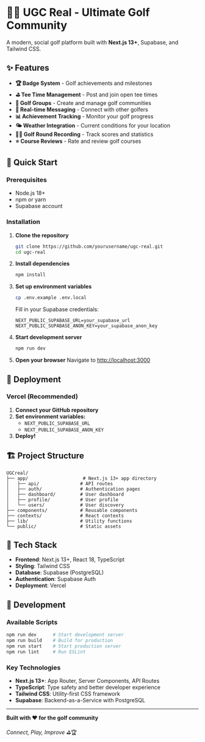 # 🏌️‍♂️ UGC Real - Ultimate Golf Community

A modern, social golf platform built with **Next.js 13+**, Supabase, and Tailwind CSS.

## ✨ **Features**

- **🏆 Badge System** - Golf achievements and milestones
- **⛳ Tee Time Management** - Post and join open tee times  
- **👥 Golf Groups** - Create and manage golf communities
- **💬 Real-time Messaging** - Connect with other golfers
- **📊 Achievement Tracking** - Monitor your golf progress
- **🌤️ Weather Integration** - Current conditions for your location
- **🏌️‍♂️ Golf Round Recording** - Track scores and statistics
- **⭐ Course Reviews** - Rate and review golf courses

## 🚀 **Quick Start**

### **Prerequisites**
- Node.js 18+ 
- npm or yarn
- Supabase account

### **Installation**

1. **Clone the repository**
   ```bash
   git clone https://github.com/yourusername/ugc-real.git
   cd ugc-real
   ```

2. **Install dependencies**
   ```bash
   npm install
   ```

3. **Set up environment variables**
   ```bash
   cp .env.example .env.local
   ```
   
   Fill in your Supabase credentials:
   ```env
   NEXT_PUBLIC_SUPABASE_URL=your_supabase_url
   NEXT_PUBLIC_SUPABASE_ANON_KEY=your_supabase_anon_key
   ```

4. **Start development server**
   ```bash
   npm run dev
   ```

5. **Open your browser**
   Navigate to [http://localhost:3000](http://localhost:3000)

## 🚀 **Deployment**

### **Vercel (Recommended)**

1. **Connect your GitHub repository**
2. **Set environment variables:**
   - `NEXT_PUBLIC_SUPABASE_URL`
   - `NEXT_PUBLIC_SUPABASE_ANON_KEY`
3. **Deploy!**

## 🏗️ **Project Structure**

```
UGCreal/
├── app/                    # Next.js 13+ app directory
│   ├── api/               # API routes
│   ├── auth/              # Authentication pages
│   ├── dashboard/         # User dashboard
│   ├── profile/           # User profile
│   └── users/             # User discovery
├── components/            # Reusable components
├── contexts/              # React contexts
├── lib/                   # Utility functions
└── public/                # Static assets
```

## 🎨 **Tech Stack**

- **Frontend**: Next.js 13+, React 18, TypeScript
- **Styling**: Tailwind CSS
- **Database**: Supabase (PostgreSQL)
- **Authentication**: Supabase Auth
- **Deployment**: Vercel

## 🔧 **Development**

### **Available Scripts**

```bash
npm run dev      # Start development server
npm run build    # Build for production
npm run start    # Start production server
npm run lint     # Run ESLint
```

### **Key Technologies**

- **Next.js 13+**: App Router, Server Components, API Routes
- **TypeScript**: Type safety and better developer experience
- **Tailwind CSS**: Utility-first CSS framework
- **Supabase**: Backend-as-a-Service with PostgreSQL

---

**Built with ❤️ for the golf community**

*Connect, Play, Improve* ⛳🏆
